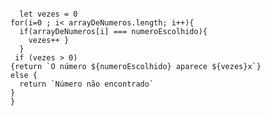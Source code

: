```function contaOcorrencias(arrayDeNumeros, numeroEscolhido) {

  let vezes = 0
for(i=0 ; i< arrayDeNumeros.length; i++){
  if(arrayDeNumeros[i] === numeroEscolhido){
    vezes++ }
  }
 if (vezes > 0)
{return `O número ${numeroEscolhido} aparece ${vezes}x`}
else {
  return `Número não encontrado`
}
}